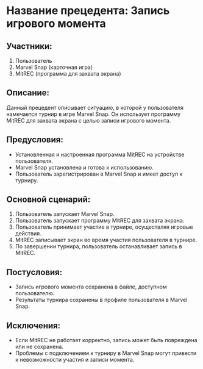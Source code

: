 # Название прецедента: Запись игрового момента

## Участники:
1. Пользователь
2. Marvel Snap (карточная игра)
3. MitREC (программа для захвата экрана)

## Описание:
Данный прецедент описывает ситуацию, в которой у пользователя намечается турнир в игре Marvel Snap. Он использует программу MitREC для захвата экрана с целью записи игрового момента.

## Предусловия:
- Установленная и настроенная программа MitREC на устройстве пользователя.
- Marvel Snap установлена и готова к использованию.
- Пользователь зарегистрирован в Marvel Snap и имеет доступ к турниру.

## Основной сценарий:
1. Пользователь запускает Marvel Snap.
2. Пользователь запускает программу MitREC для захвата экрана.
3. Пользователь принимает участие в турнире, осуществляя игровые действия.
4. MitREC записывает экран во время участия пользователя в турнире.
5. По завершении турнира, пользователь останавливает запись в MitREC.

## Постусловия:
- Запись игрового момента сохранена в файле, доступном пользователю.
- Результаты турнира сохранены в профиле пользователя в Marvel Snap.

## Исключения:
- Если MitREC не работает корректно, запись может быть повреждена или не сохранена.
- Проблемы с подключением к турниру в Marvel Snap могут привести к невозможности участия и записи момента.
